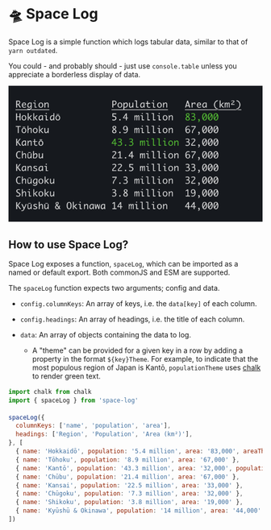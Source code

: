 # 🛸 Space Log

Space Log is a simple function which logs tabular data, similar to that of `yarn outdated`.

You could - and probably should - just use `console.table` unless you appreciate a borderless display of data.

![Regions of Japan](https://github.com/01taylop/space-log/blob/main/assets/results.png?raw=true)

## How to use Space Log?

Space Log exposes a function, `spaceLog`, which can be imported as a named or default export. Both commonJS and ESM are supported.

The `spaceLog` function expects two arguments; config and data.

- `config.columnKeys`: An array of keys, i.e. the `data[key]` of each column.

- `config.headings`: An array of headings, i.e. the title of each column.

- `data`: An array of objects containing the data to log.
  - A "theme" can be provided for a given key in a row by adding a property in the format `${key}Theme`. For example, to indicate that the most populous region of Japan is Kantō, `populationTheme` uses [chalk](https://www.npmjs.com/package/chalk) to render green text.

```js
import chalk from chalk
import { spaceLog } from 'space-log'

spaceLog({
  columnKeys: ['name', 'population', 'area'],
  headings: ['Region', 'Population', 'Area (km²)'],
}, [
  { name: 'Hokkaidō', population: '5.4 million', area: '83,000', areaTheme: chalk.green },
  { name: 'Tōhoku', population: '8.9 million', area: '67,000' },
  { name: 'Kantō', population: '43.3 million', area: '32,000', populationTheme: chalk.green },
  { name: 'Chūbu', population: '21.4 million', area: '67,000' },
  { name: 'Kansai', population: '22.5 million', area: '33,000' },
  { name: 'Chūgoku', population: '7.3 million', area: '32,000' },
  { name: 'Shikoku', population: '3.8 million', area: '19,000' },
  { name: 'Kyūshū & Okinawa', population: '14 million', area: '44,000' },
])
```
